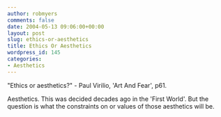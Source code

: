 ```yaml
---
author: robmyers
comments: false
date: 2004-05-13 09:06:00+00:00
layout: post
slug: ethics-or-aesthetics
title: Ethics Or Aesthetics
wordpress_id: 145
categories:
- Aesthetics
---
```


"Ethics or aesthetics?" - Paul Virilio, 'Art And Fear', p61.  
  
Aesthetics. This was decided decades ago in the 'First World'. But the question is what the constraints on or values of those aesthetics will be.

  


